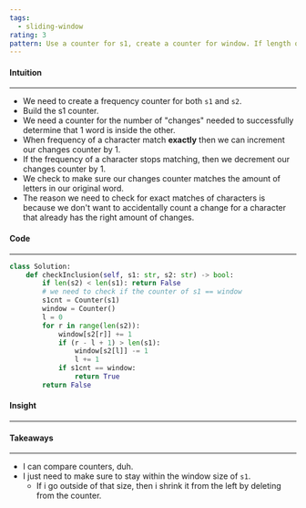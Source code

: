 ```yaml
---
tags:
  - sliding-window
rating: 3
pattern: Use a counter for s1, create a counter for window. If length of window is greater than s1, then shrink window.
---
```


#### Intuition
---
- We need to create a frequency counter for both `s1` and `s2`.
- Build the s1 counter.
- We need a counter for the number of "changes" needed to successfully determine that 1 word is inside the other.
- When frequency of a character match **exactly** then we can increment our changes counter by 1.
- If the frequency of a character stops matching, then we decrement our changes counter by 1.
- We check to make sure our changes counter matches the amount of letters in our original word.
- The reason we need to check for exact matches of characters is because we don't want to accidentally count a change for a character that already has the right amount of changes.

#### Code
---

```python
class Solution:
    def checkInclusion(self, s1: str, s2: str) -> bool:
        if len(s2) < len(s1): return False
        # we need to check if the counter of s1 == window
        s1cnt = Counter(s1)
        window = Counter()
        l = 0
        for r in range(len(s2)):
            window[s2[r]] += 1
            if (r - l + 1) > len(s1):
                window[s2[l]] -= 1
                l += 1
            if s1cnt == window:
                return True
        return False
```

#### Insight
---


#### Takeaways
---
- I can compare counters, duh. 
- I just need to make sure to stay within the window size of `s1`.
	- If i go outside of that size, then i shrink it from the left by deleting from the counter.